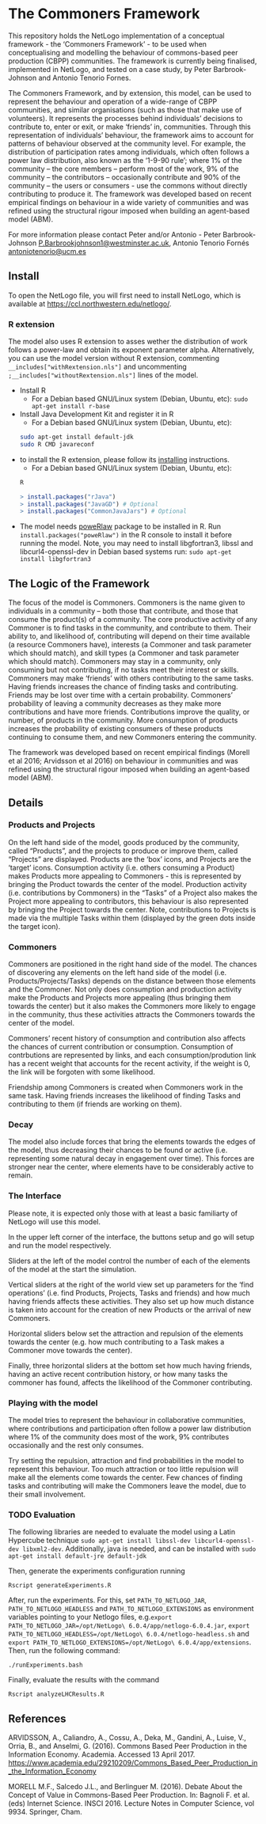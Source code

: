 # The Commoners Framework

This repository holds the NetLogo implementation of a conceptual framework - the ‘Commoners Framework’ - to be used when conceptualising and modelling the behaviour of commons-based peer production (CBPP) communities. The framework is currently being finalised, implemented in NetLogo, and tested on a case study, by Peter Barbrook-Johnson and Antonio Tenorio Fornes.

The Commoners Framework, and by extension, this model, can be used to represent the behaviour and operation of a wide-range of CBPP communities, and similar organisations (such as those that make use of volunteers). It represents the processes behind individuals’ decisions to contribute to, enter or exit, or make ‘friends’ in, communities. Through this representation of individuals’ behaviour, the framework aims to account for patterns of behaviour observed at the community level. For example, the distribution of participation rates among individuals, which often follows a power law distribution, also known as the ‘1-9-90 rule’; where 1% of the community – the core members – perform most of the work, 9% of the community – the contributors – occasionally contribute and 90% of the community – the users or consumers - use the commons without directly contributing to produce it. The framework was developed based on recent empirical findings on behaviour in a wide variety of communities and was refined using the structural rigour imposed when building an agent-based model (ABM).

For more information please contact Peter and/or Antonio - Peter Barbrook-Johnson <P.Barbrookjohnson1@westminster.ac.uk>, Antonio Tenorio Fornés <antoniotenorio@ucm.es>

## Install

To open the NetLogo file, you will first need to install NetLogo, which is available at https://ccl.northwestern.edu/netlogo/.

### R extension

The model also uses R extension to asses wether the distribution of work follows a power-law and obtain its exponent parameter alpha. Alternatively, you can use the model version without R extension, commenting `__includes["withRextension.nls"]` and uncommenting `;__includes["withoutRextension.nls"]` lines of the model.

- Install R
   - For a Debian based GNU/Linux system (Debian, Ubuntu, etc):
   `sudo apt-get install r-base`
- Install Java Development Kit and register it in R
  -  For a Debian based GNU/Linux system (Debian, Ubuntu, etc):
  ``` bash
  sudo apt-get install default-jdk
  sudo R CMD javareconf
  ```
- to install the R extension, please follow its [installing](https://ccl.northwestern.edu/netlogo/docs/r.html#installing) instructions.
   - For a Debian based GNU/Linux system (Debian, Ubuntu, etc):
   ``` bash
   R
   ```
   ``` R
   > install.packages("rJava")
   > install.packages("JavaGD") # Optional
   > install.packages("CommonJavaJars") # Optional
   ```
- The model needs [poweRlaw](https://cran.r-project.org/web/packages/poweRlaw/index.html) package to be installed in R. Run `install.packages("poweRlaw")` in the R console to install it before running the model. Note, you may need to install libgfortran3, libssl and libcurl4-openssl-dev  in Debian based systems run: `sudo apt-get install libgfortran3`


## The Logic of the Framework

The focus of the model is Commoners. Commoners is the name given to individuals in a community – both those that contribute, and those that consume the product(s) of a community. The core productive activity of any Commoner is to find tasks in the community, and contribute to them. Their ability to, and likelihood of, contributing will depend on their time available (a resource Commoners have), interests (a Commoner and task parameter which should match), and skill types (a Commoner and task parameter which should match). Commoners may stay in a community, only consuming but not contributing, if no tasks meet their interest or skills. Commoners may make ‘friends’ with others contributing to the same tasks. Having friends increases the chance of finding tasks and contributing. Friends may be lost over time with a certain probability. Commoners’ probability of leaving a community decreases as they make more contributions and have more friends. Contributions improve the quality, or number, of products in the community. More consumption of products increases the probability of existing consumers of these products continuing to consume them, and new Commoners entering the community.

The framework was developed based on recent empirical findings (Morell et al 2016; Arvidsson et al 2016) on behaviour in communities and was refined using the structural rigour imposed when building an agent-based model (ABM).


## Details

### Products and Projects

On the left hand side of the model, goods produced by the community, called “Products”, and the projects to produce or improve them, called “Projects” are displayed. Products are the ‘box’ icons, and Projects are the ‘target’ icons. Consumption activity (i.e. others consuming a Product) makes Products more appealing to Commoners - this is represented by bringing the Product towards the center of the model. Production activity (i.e. contributions by Commoners) in the “Tasks” of a Project also makes the Project more appealing to contributors, this behaviour is also represented by bringing the Project towards the center. Note, contributions to Projects is made via the multiple Tasks within them (displayed by the green dots inside the target icon).


### Commoners

Commoners are positioned in the right hand side of the model. The chances of discovering any elements on the left hand side of the model (i.e. Products/Projects/Tasks) depends on the distance between those elements and the Commoner. Not only does consumption and production activity make the Products and Projects more appealing (thus bringing them towards the center) but it also makes the Commoners more likely to engage in the community, thus these activities attracts the Commoners towards the center of the model.

Commoners’ recent history of consumption and contribution also affects the chances of current contribution or consumption. Consumption of contrbutions are represented by links, and each consumption/prodution link has a recent weight that accounts for the recent activity, if the weight is 0, the link will be forgoten with some likelihood.

Friendship among Commoners is created when Commoners work in the same task. Having friends increases the likelihood of finding Tasks and contributing to them (if friends are working on them).


### Decay

The model also include forces that bring the elements towards the edges of the model, thus decreasing their chances to be found or active (i.e. representing some natural decay in engagement over time). This forces are stronger near the center, where elements have to be considerably active to remain.


### The Interface

Please note, it is expected only those with at least a basic familiarty of NetLogo will use this model.

In the upper left corner of the interface, the buttons setup and go will setup and run the model respectively.

Sliders at the left of the model control the number of each of the elements of the model at the start the simulation.

Vertical sliders at the right of the world view set up parameters for the ‘find operations’ (i.e. find Products, Projects, Tasks and friends) and how much having friends affects these activities. They also set up how much distance is taken into account for the creation of new Products or the arrival of new Commoners.

Horizontal sliders below set the attraction and repulsion of the elements towards the center (e.g. how much contributing to a Task makes a Commoner move towards the center).

Finally, three horizontal sliders at the bottom set how much having friends, having an active recent contribution history, or how many tasks the commoner has found, affects the likelihood of the Commoner contributing.


### Playing with the model

The model tries to represent the behaviour in collaborative communities, where contributions and participation often follow a power law distribution where 1% of the community does most of the work, 9% contributes occasionally and the rest only consumes.

Try setting the repulsion, attraction and find probabilities in the model to represent this behaviour. Too much attraction or too little repulsion will make all the elements come towards the center. Few chances of finding tasks and contributing will make the Commoners leave the model, due to their small involvement.

### TODO Evaluation

The following libraries are needed to evaluate the model using a Latin Hypercube technique `sudo apt-get install libssl-dev libcurl4-openssl-dev libxml2-dev`. Additionally, java is needed, and can be installed with `sudo apt-get install default-jre default-jdk`

Then, generate the experiments configuration running
``` shell
Rscript generateExperiments.R
```

After, run the experiments. For this, set  `PATH_TO_NETLOGO_JAR`, `PATH_TO_NETLOGO_HEADLESS` and `PATH_TO_NETLOGO_EXTENSIONS` as environment variables pointing to your Netlogo files, e.g.`export PATH_TO_NETLOGO_JAR=/opt/NetLogo\ 6.0.4/app/netlogo-6.0.4.jar`, `export PATH_TO_NETLOGO_HEADLESS=/opt/NetLogo\ 6.0.4/netlogo-headless.sh` and `export PATH_TO_NETLOGO_EXTENSIONS=/opt/NetLogo\ 6.0.4/app/extensions`. Then, run the following command:

``` shell
./runExperiments.bash
```

Finally, evaluate the results with the command

``` shell
Rscript analyzeLHCResults.R
```

## References

ARVIDSSON, A., Caliandro, A., Cossu, A., Deka, M., Gandini, A., Luise, V., Orria, B., and Anselmi, G. (2016). Commons Based Peer Production in the Information Economy. Academia. Accessed 13 April 2017. https://www.academia.edu/29210209/Commons_Based_Peer_Production_in_the_Information_Economy

MORELL M.F., Salcedo J.L., and Berlinguer M. (2016). Debate About the Concept of Value in Commons-Based Peer Production. In: Bagnoli F. et al. (eds) Internet Science. INSCI 2016. Lecture Notes in Computer Science, vol 9934. Springer, Cham.

